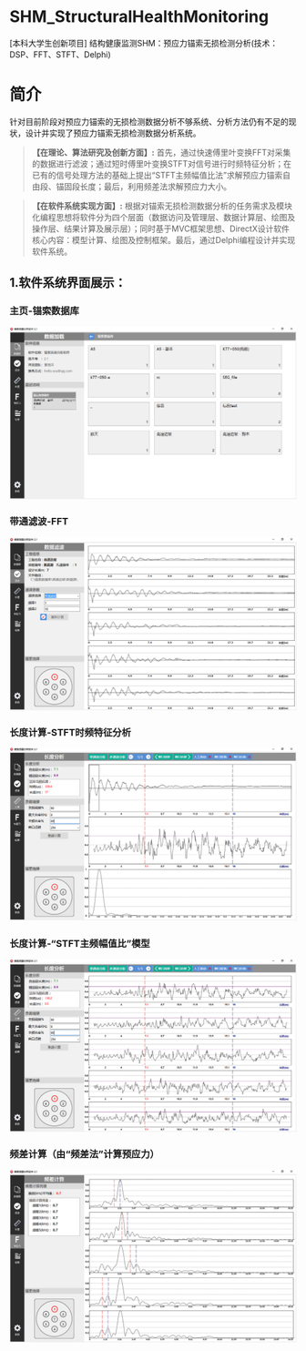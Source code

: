 # SHM_StructuralHealthMonitoring
[本科大学生创新项目] 结构健康监测SHM：预应力锚索无损检测分析(技术：DSP、FFT、STFT、Delphi)

# 简介  
针对目前阶段对预应力锚索的无损检测数据分析不够系统、分析方法仍有不足的现状，设计并实现了预应力锚索无损检测数据分析系统。

>**【在理论、算法研究及创新方面】:** 首先，通过快速傅里叶变换FFT对采集的数据进行滤波；通过短时傅里叶变换STFT对信号进行时频特征分析；在已有的信号处理方法的基础上提出“STFT主频幅值比法”求解预应力锚索自由段、锚固段长度；最后，利用频差法求解预应力大小。

>**【在软件系统实现方面】:** 根据对锚索无损检测数据分析的任务需求及模块化编程思想将软件分为四个层面（数据访问及管理层、数据计算层、绘图及操作层、结果计算及展示层）；同时基于MVC框架思想、DirectX设计软件核心内容：模型计算、绘图及控制框架。最后，通过Delphi编程设计并实现软件系统。


## 1.软件系统界面展示：

### 主页-锚索数据库
![avatar](./img/[1]主页-锚索数据库.jpg)

### 带通滤波-FFT
![avatar](./img/[2]带通滤波.jpg)

### 长度计算-STFT时频特征分析
![avatar](./img/[3]长度计算-STFT.jpg)

### 长度计算-“STFT主频幅值比”模型
![avatar](./img/[4]长度计算.jpg)

### 频差计算（由“频差法”计算预应力）
![avatar](./img/[5]频差计算.jpg)


